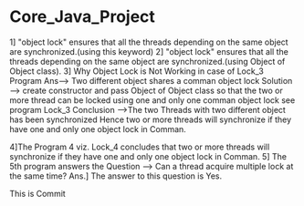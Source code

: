 # Core_Java_Project
1] "object lock" ensures that all the threads depending on the same object are synchronized.(using this keyword)
2] "object lock" ensures that all the threads depending on the same object are synchronized.(using Object of Object class).
3] Why Object Lock is Not Working in case of Lock_3 Program
   Ans--> Two different object shares a comman object lock
Solution --> create constructor and pass Object of Object class so that the two or more thread can be locked 
using one and only one comman object lock
see program Lock_3
Conclusion -->The two Threads with two different object has been synchronized
Hence two or more threads will synchronize if they have one and only one object lock in Comman.

4]The Program 4 viz. Lock_4 concludes that two or more threads will synchronize if they have one and only
  one object lock in Comman.
5] The 5th program answers the Question --> Can a thread acquire multiple 
   lock at the same time?
   Ans.] The answer to this question is Yes.
   
   This is Commit

 
